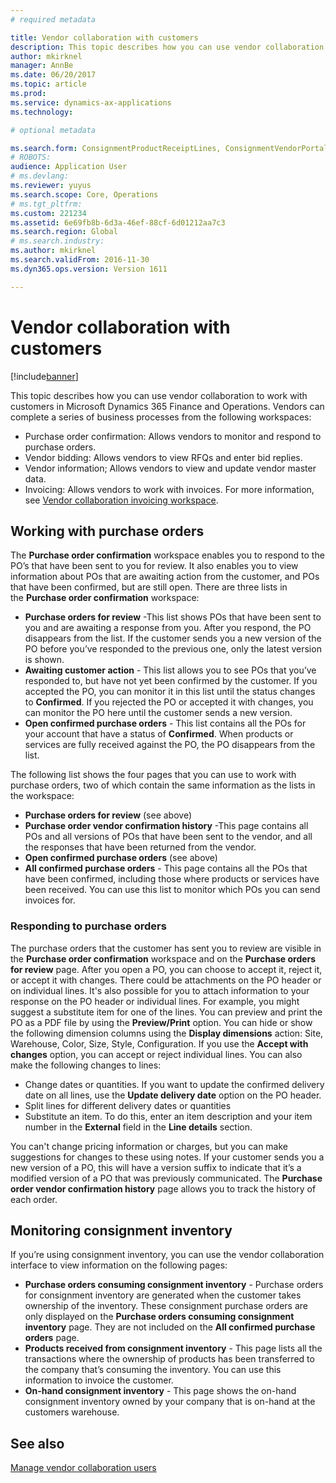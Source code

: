```yaml
---
# required metadata

title: Vendor collaboration with customers
description: This topic describes how you can use vendor collaboration in Finance and Operations to work with POs and to monitor consignment inventory.
author: mkirknel
manager: AnnBe
ms.date: 06/20/2017
ms.topic: article
ms.prod: 
ms.service: dynamics-ax-applications
ms.technology: 

# optional metadata

ms.search.form: ConsignmentProductReceiptLines, ConsignmentVendorPortalOnHand, PurchVendorPortalConfirmedOrders, PurchVendorPortalOriginalOrder, PurchVendorPortalResponsesHistoryList, PurchVendorPortalResponsesPart
# ROBOTS: 
audience: Application User
# ms.devlang: 
ms.reviewer: yuyus
ms.search.scope: Core, Operations
# ms.tgt_pltfrm: 
ms.custom: 221234
ms.assetid: 6e69fb8b-6d3a-46ef-88cf-6d01212aa7c3
ms.search.region: Global
# ms.search.industry: 
ms.author: mkirknel
ms.search.validFrom: 2016-11-30
ms.dyn365.ops.version: Version 1611

---
```


# Vendor collaboration with customers

[!include[banner](../includes/banner.md)]

This topic describes how you can use vendor collaboration to work with customers in Microsoft Dynamics 365 Finance and Operations. 
Vendors can complete a series of business processes from the following workspaces:

-	Purchase order confirmation: Allows vendors to monitor and respond to purchase orders. 
-	Vendor bidding: Allows vendors to view RFQs and enter bid replies.
-	Vendor information; Allows vendors to view and update vendor master data.
-	Invoicing: Allows vendors to work with invoices. For more information, see [Vendor collaboration invoicing workspace](../../financials/accounts-payable/vendor-portal-invoicing-workspace.md).

## Working with purchase orders
The **Purchase order confirmation** workspace enables you to respond to the PO’s that have been sent to you for review. It also enables you to view information about POs that are awaiting action from the customer, and POs that have been confirmed, but are still open. There are three lists in the **Purchase order confirmation** workspace:

-   **Purchase orders for review** -This list shows POs that have been sent to you and are awaiting a response from you. After you respond, the PO disappears from the list. If the customer sends you a new version of the PO before you’ve responded to the previous one, only the latest version is shown.
-   **Awaiting customer action** - This list allows you to see POs that you’ve responded to, but have not yet been confirmed by the customer. If you accepted the PO, you can monitor it in this list until the status changes to **Confirmed**. If you rejected the PO or accepted it with changes, you can monitor the PO here until the customer sends a new version.
-   **Open confirmed purchase orders** - This list contains all the POs for your account that have a status of **Confirmed**. When products or services are fully received against the PO, the PO disappears from the list.

The following list shows the four pages that you can use to work with purchase orders, two of which contain the same information as the lists in the workspace:

-   **Purchase orders for review** (see above)
-   **Purchase order vendor confirmation history** -This page contains all POs and all versions of POs that have been sent to the vendor, and all the responses that have been returned from the vendor.
-   **Open confirmed purchase orders** (see above)
-   **All confirmed purchase orders** - This page contains all the POs that have been confirmed, including those where products or services have been received. You can use this list to monitor which POs you can send invoices for.

### Responding to purchase orders

The purchase orders that the customer has sent you to review are visible in the **Purchase order confirmation** workspace and on the **Purchase orders for review** page. After you open a PO, you can choose to accept it, reject it, or accept it with changes. There could be attachments on the PO header or on individual lines. It's also possible for you to attach information to your response on the PO header or individual lines. For example, you might suggest a substitute item for one of the lines. You can preview and print the PO as a PDF file by using the **Preview/Print** option. You can hide or show the following dimension columns using the **Display dimensions** action: Site, Warehouse, Color, Size, Style, Configuration. If you use the **Accept with changes** option, you can accept or reject individual lines. You can also make the following changes to lines:

-   Change dates or quantities. If you want to update the confirmed delivery date on all lines, use the **Update delivery date** option on the PO header.
-   Split lines for different delivery dates or quantities
-   Substitute an item. To do this, enter an item description and your item number in the **External** field in the **Line details** section.

You can't change pricing information or charges, but you can make suggestions for changes to these using notes. If your customer sends you a new version of a PO, this will have a version suffix to indicate that it’s a modified version of a PO that was previously communicated. The **Purchase order vendor confirmation history** page allows you to track the history of each order.

## Monitoring consignment inventory
If you’re using consignment inventory, you can use the vendor collaboration interface to view information on the following pages:

-   **Purchase orders consuming consignment inventory** - Purchase orders for consignment inventory are generated when the customer takes ownership of the inventory. These consignment purchase orders are only displayed on the **Purchase orders consuming consignment inventory** page. They are not included on the **All confirmed purchase orders** page.
-   **Products received from consignment inventory** - This page lists all the transactions where the ownership of products has been transferred to the company that’s consuming the inventory. You can use this information to invoice the customer.
-   **On-hand consignment inventory** - This page shows the on-hand consignment inventory owned by your company that is on-hand at the customers warehouse.


See also
--------

[Manage vendor collaboration users](manage-vendor-collaboration-users.md)



